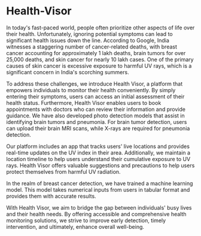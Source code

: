 # Health-Visor

In today's fast-paced world, people often prioritize other aspects of life over their health. Unfortunately, ignoring potential symptoms can lead to significant health issues down the line. According to Google, India witnesses a staggering number of cancer-related deaths, with breast cancer accounting for approximately 1 lakh deaths, brain tumors for over 25,000 deaths, and skin cancer for nearly 10 lakh cases. One of the primary causes of skin cancer is excessive exposure to harmful UV rays, which is a significant concern in India's scorching summers.

To address these challenges, we introduce Health Visor, a platform that empowers individuals to monitor their health conveniently. By simply entering their symptoms, users can access an initial assessment of their health status. Furthermore, Health Visor enables users to book appointments with doctors who can review their information and provide guidance. We have also developed photo detection models that assist in identifying brain tumors and pneumonia. For brain tumor detection, users can upload their brain MRI scans, while X-rays are required for pneumonia detection.

Our platform includes an app that tracks users' live locations and provides real-time updates on the UV index in their area. Additionally, we maintain a location timeline to help users understand their cumulative exposure to UV rays. Health Visor offers valuable suggestions and precautions to help users protect themselves from harmful UV radiation.

In the realm of breast cancer detection, we have trained a machine learning model. This model takes numerical inputs from users in tabular format and provides them with accurate results.

With Health Visor, we aim to bridge the gap between individuals' busy lives and their health needs. By offering accessible and comprehensive health monitoring solutions, we strive to improve early detection, timely intervention, and ultimately, enhance overall well-being.
